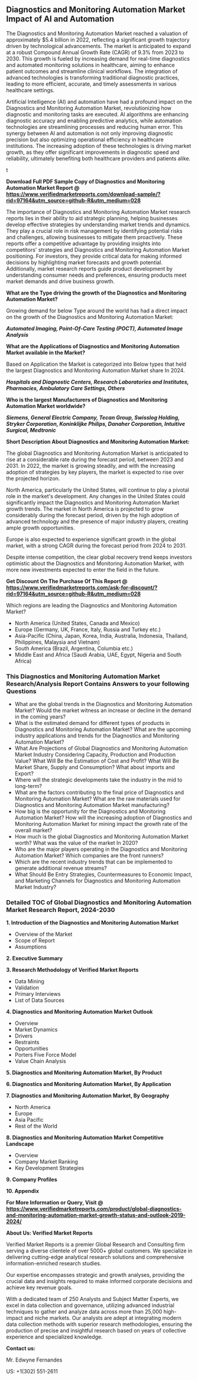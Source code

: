 <h2>Diagnostics and Monitoring Automation Market Impact of AI and Automation</h2><p>The Diagnostics and Monitoring Automation Market reached a valuation of approximately $5.4 billion in 2022, reflecting a significant growth trajectory driven by technological advancements. The market is anticipated to expand at a robust Compound Annual Growth Rate (CAGR) of 9.3% from 2023 to 2030. This growth is fueled by increasing demand for real-time diagnostics and automated monitoring solutions in healthcare, aiming to enhance patient outcomes and streamline clinical workflows. The integration of advanced technologies is transforming traditional diagnostic practices, leading to more efficient, accurate, and timely assessments in various healthcare settings.</p><p>Artificial Intelligence (AI) and automation have had a profound impact on the Diagnostics and Monitoring Automation Market, revolutionizing how diagnostic and monitoring tasks are executed. AI algorithms are enhancing diagnostic accuracy and enabling predictive analytics, while automation technologies are streamlining processes and reducing human error. This synergy between AI and automation is not only improving diagnostic precision but also optimizing operational efficiency in healthcare institutions. The increasing adoption of these technologies is driving market growth, as they offer significant improvements in diagnostic speed and reliability, ultimately benefiting both healthcare providers and patients alike.</p>t</p><p id="" class=""><strong>Download Full PDF Sample Copy of Diagnostics and Monitoring Automation Market Report @ <a href="https://www.verifiedmarketreports.com/download-sample/?rid=97164&utm_source=github-R&utm_medium=028" target="_blank">https://www.verifiedmarketreports.com/download-sample/?rid=97164&utm_source=github-R&utm_medium=028</a></strong></p><p>The importance of&nbsp;Diagnostics and Monitoring Automation Market research reports lies in their ability to aid strategic planning, helping businesses develop effective strategies by understanding market trends and dynamics. They play a crucial role in risk management by identifying potential risks and challenges, allowing businesses to mitigate them proactively. These reports offer a competitive advantage by providing insights into competitors' strategies and Diagnostics and Monitoring Automation Market positioning. For investors, they provide critical data for making informed decisions by highlighting market forecasts and growth potential. Additionally, market research reports guide product development by understanding consumer needs and preferences, ensuring products meet market demands and drive business growth.</p><p><strong>What are the&nbsp;Type driving the growth of the Diagnostics and Monitoring Automation Market?</strong></p><p id="" class="">Growing demand for below Type around the world has had a direct impact on the growth of the Diagnostics and Monitoring Automation Market:</p><em><strong>Automated Imaging, Point-Of-Care Testing (POCT), Automated Image Analysis</strong></em></p><strong>What are the&nbsp;Applications&nbsp;of Diagnostics and Monitoring Automation Market available in the Market?</strong></p><p id="" class="">Based on Application the Market is categorized into Below types that held the largest Diagnostics and Monitoring Automation Market share In 2024.</p><em><strong>Hospitals and Diagnostic Centers, Research Laboratories and Institutes, Pharmacies, Ambulatory Care Settings, Others</strong></em></p><strong>Who is the largest Manufacturers of Diagnostics and Monitoring Automation Market worldwide?</strong></p><p><em><strong>Siemens, General Electric Company, Tecan Group, Swisslog Holding, Stryker Corporation, Koninklijke Philips, Danaher Corporation, Intuitive Surgical, Medtronic</strong></em></p><p id="" class=""><strong>Short Description About Diagnostics and Monitoring Automation Market:</strong></p><p>The global Diagnostics and Monitoring Automation Market is anticipated to rise at a considerable rate during the forecast period, between 2023 and 2031. In 2022, the market is growing steadily, and with the increasing adoption of strategies by key players, the market is expected to rise over the projected horizon.</p><p>North America, particularly the United States, will continue to play a pivotal role in the market's development. Any changes in the United States could significantly impact the Diagnostics and Monitoring Automation Market growth trends. The market in North America is projected to grow considerably during the forecast period, driven by the high adoption of advanced technology and the presence of major industry players, creating ample growth opportunities.</p><p>Europe is also expected to experience significant growth in the global market, with a strong CAGR during the forecast period from 2024 to 2031.</p><p>Despite intense competition, the clear global recovery trend keeps investors optimistic about the Diagnostics and Monitoring Automation Market, with more new investments expected to enter the field in the future.</p><p id="" class=""><strong>Get Discount On The Purchase Of This Report @ <a href="https://www.verifiedmarketreports.com/ask-for-discount/?rid=97164&utm_source=github-R&utm_medium=028" target="_blank">https://www.verifiedmarketreports.com/ask-for-discount/?rid=97164&utm_source=github-R&utm_medium=028</a></strong></p>Which regions are leading the Diagnostics and Monitoring Automation Market?</p><ul><li>North America (United States, Canada and Mexico)</li><li>Europe (Germany, UK, France, Italy, Russia and Turkey etc.)</li><li>Asia-Pacific (China, Japan, Korea, India, Australia, Indonesia, Thailand, Philippines, Malaysia and Vietnam)</li><li>South America (Brazil, Argentina, Columbia etc.)</li><li>Middle East and Africa (Saudi Arabia, UAE, Egypt, Nigeria and South Africa)</li></ul><h3 id="" class="">This Diagnostics and Monitoring Automation Market Research/Analysis Report Contains Answers to your following Questions</h3><ul><li>What are the global trends in the Diagnostics and Monitoring Automation Market? Would the market witness an increase or decline in the demand in the coming years?</li><li>What is the estimated demand for different types of products in Diagnostics and Monitoring Automation Market? What are the upcoming industry applications and trends for the Diagnostics and Monitoring Automation Market?</li><li>What Are Projections of Global Diagnostics and Monitoring Automation Market Industry Considering Capacity, Production and Production Value? What Will Be the Estimation of Cost and Profit? What Will Be Market Share, Supply and Consumption? What about imports and Export?</li><li>Where will the strategic developments take the industry in the mid to long-term?</li><li>What are the factors contributing to the final price of Diagnostics and Monitoring Automation Market? What are the raw materials used for Diagnostics and Monitoring Automation Market manufacturing?</li><li>How big is the opportunity for the Diagnostics and Monitoring Automation Market? How will the increasing adoption of Diagnostics and Monitoring Automation Market for mining impact the growth rate of the overall market?</li><li>How much is the global Diagnostics and Monitoring Automation Market worth? What was the value of the market In 2020?</li><li>Who are the major players operating in the Diagnostics and Monitoring Automation Market? Which companies are the front runners?</li><li>Which are the recent industry trends that can be implemented to generate additional revenue streams?</li><li>What Should Be Entry Strategies, Countermeasures to Economic Impact, and Marketing Channels for Diagnostics and Monitoring Automation Market Industry?</li></ul><h3 id="" class="">Detailed TOC of Global Diagnostics and Monitoring Automation Market Research Report, 2024-2030</h3><p id="" class=""><strong>1. Introduction of the Diagnostics and Monitoring Automation Market</strong></p><ul><li>Overview of the Market</li><li>Scope of Report</li><li>Assumptions</li></ul><p id="" class=""><strong>2. Executive Summary</strong></p><p id="" class=""><strong>3. Research Methodology of Verified Market Reports</strong></p><ul><li>Data Mining</li><li>Validation</li><li>Primary Interviews</li><li>List of Data Sources</li></ul><p id="" class=""><strong>4. Diagnostics and Monitoring Automation Market Outlook</strong></p><ul><li>Overview</li><li>Market Dynamics</li><li>Drivers</li><li>Restraints</li><li>Opportunities</li><li>Porters Five Force Model</li><li>Value Chain Analysis</li></ul><p id="" class=""><strong>5. Diagnostics and Monitoring Automation Market, By Product</strong></p><p id="" class=""><strong>6. Diagnostics and Monitoring Automation Market, By Application</strong></p><p id="" class=""><strong>7. Diagnostics and Monitoring Automation Market, By Geography</strong></p><ul><li>North America</li><li>Europe</li><li>Asia Pacific</li><li>Rest of the World</li></ul><p id="" class=""><strong>8. Diagnostics and Monitoring Automation Market Competitive Landscape</strong></p><ul><li>Overview</li><li>Company Market Ranking</li><li>Key Development Strategies</li></ul><p id="" class=""><strong>9. Company Profiles</strong></p><p id="" class=""><strong>10. Appendix</strong></p><p id="" class=""><strong>For More Information or Query, Visit @ <a href="https://www.verifiedmarketreports.com/product/global-diagnostics-and-monitoring-automation-market-growth-status-and-outlook-2019-2024/" target="_blank">https://www.verifiedmarketreports.com/product/global-diagnostics-and-monitoring-automation-market-growth-status-and-outlook-2019-2024/</a></strong></p><p id="" class=""><strong>About Us: Verified Market Reports</strong></p><p id="" class="">Verified Market Reports is a premier Global Research and Consulting firm serving a diverse clientele of over 5000+ global customers. We specialize in delivering cutting-edge analytical research solutions and comprehensive information-enriched research studies.</p><p id="" class="">Our expertise encompasses strategic and growth analyses, providing the crucial data and insights required to make informed corporate decisions and achieve key revenue goals.</p><p id="" class="">With a dedicated team of 250 Analysts and Subject Matter Experts, we excel in data collection and governance, utilizing advanced industrial techniques to gather and analyze data across more than 25,000 high-impact and niche markets. Our analysts are adept at integrating modern data collection methods with superior research methodologies, ensuring the production of precise and insightful research based on years of collective experience and specialized knowledge.</p><p id="" class=""><strong>Contact us:</strong></p><p id="" class="">Mr. Edwyne Fernandes</p><p id="" class="">US: +1(302) 551-2611</p>